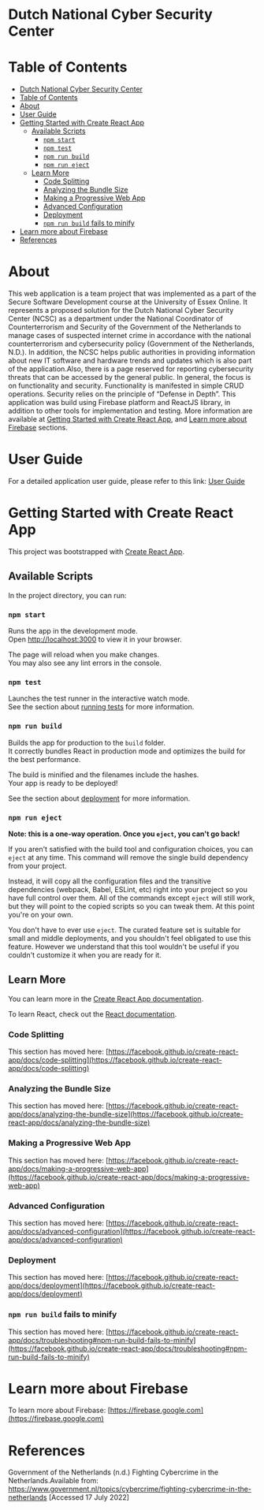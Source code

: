 # Dutch National Cyber Security Center

# Table of Contents
- [Dutch National Cyber Security Center](#dutch-national-cyber-security-center)
- [Table of Contents](#table-of-contents)
- [About](#about)
- [User Guide](#user-guide)
- [Getting Started with Create React App](#getting-started-with-create-react-app)
  - [Available Scripts](#available-scripts)
    - [`npm start`](#npm-start)
    - [`npm test`](#npm-test)
    - [`npm run build`](#npm-run-build)
    - [`npm run eject`](#npm-run-eject)
  - [Learn More](#learn-more)
    - [Code Splitting](#code-splitting)
    - [Analyzing the Bundle Size](#analyzing-the-bundle-size)
    - [Making a Progressive Web App](#making-a-progressive-web-app)
    - [Advanced Configuration](#advanced-configuration)
    - [Deployment](#deployment)
    - [`npm run build` fails to minify](#npm-run-build-fails-to-minify)
- [Learn more about Firebase](#learn-more-about-firebase)
- [References](#references)
# About

This web application is a team project that was implemented as a part of the Secure Software Development course at the University of Essex Online. It represents a proposed solution for the Dutch National Cyber Security Center (NCSC) as a department under the National Coordinator of Counterterrorism and Security of the Government of the Netherlands to manage cases of suspected internet crime in accordance with the national counterterrorism and cybersecurity policy (Government of the Netherlands, N.D.). In addition, the NCSC helps public authorities in providing information about new IT software and hardware trends and updates which is also part of the application.Also, there is a page reserved for reporting cybersecurity threats that can be accessed by the general public. In general, the focus is on functionality and security. Functionality is manifested in simple CRUD operations. Security relies on the principle of “Defense in Depth”. This application was build using Firebase platform and ReactJS library, in addition to other tools for implementation and testing. More information are available at [Getting Started with Create React App](#getting-started-with-create-react-app), and [Learn more about Firebase](#learn-more-about-firebase) sections.


# User Guide

For a detailed application user guide, please refer to this link: [User Guide](https://github.com/savanovic-essex/ncsc/blob/2ac97cd42232462204e3beda0c6cf356039ed21e/userguide/UserGuide.md)



# Getting Started with Create React App

This project was bootstrapped with [Create React App](https://github.com/facebook/create-react-app).

## Available Scripts

In the project directory, you can run:

### `npm start`

Runs the app in the development mode.\
Open [http://localhost:3000](http://localhost:3000) to view it in your browser.

The page will reload when you make changes.\
You may also see any lint errors in the console.

### `npm test`

Launches the test runner in the interactive watch mode.\
See the section about [running tests](https://facebook.github.io/create-react-app/docs/running-tests) for more information.

### `npm run build`

Builds the app for production to the `build` folder.\
It correctly bundles React in production mode and optimizes the build for the best performance.

The build is minified and the filenames include the hashes.\
Your app is ready to be deployed!

See the section about [deployment](https://facebook.github.io/create-react-app/docs/deployment) for more information.

### `npm run eject`

**Note: this is a one-way operation. Once you `eject`, you can't go back!**

If you aren't satisfied with the build tool and configuration choices, you can `eject` at any time. This command will remove the single build dependency from your project.

Instead, it will copy all the configuration files and the transitive dependencies (webpack, Babel, ESLint, etc) right into your project so you have full control over them. All of the commands except `eject` will still work, but they will point to the copied scripts so you can tweak them. At this point you're on your own.

You don't have to ever use `eject`. The curated feature set is suitable for small and middle deployments, and you shouldn't feel obligated to use this feature. However we understand that this tool wouldn't be useful if you couldn't customize it when you are ready for it.

## Learn More

You can learn more in the [Create React App documentation](https://facebook.github.io/create-react-app/docs/getting-started).

To learn React, check out the [React documentation](https://reactjs.org/).

### Code Splitting

This section has moved here: [https://facebook.github.io/create-react-app/docs/code-splitting](https://facebook.github.io/create-react-app/docs/code-splitting)

### Analyzing the Bundle Size

This section has moved here: [https://facebook.github.io/create-react-app/docs/analyzing-the-bundle-size](https://facebook.github.io/create-react-app/docs/analyzing-the-bundle-size)

### Making a Progressive Web App

This section has moved here: [https://facebook.github.io/create-react-app/docs/making-a-progressive-web-app](https://facebook.github.io/create-react-app/docs/making-a-progressive-web-app)

### Advanced Configuration

This section has moved here: [https://facebook.github.io/create-react-app/docs/advanced-configuration](https://facebook.github.io/create-react-app/docs/advanced-configuration)

### Deployment

This section has moved here: [https://facebook.github.io/create-react-app/docs/deployment](https://facebook.github.io/create-react-app/docs/deployment)

### `npm run build` fails to minify

This section has moved here: [https://facebook.github.io/create-react-app/docs/troubleshooting#npm-run-build-fails-to-minify](https://facebook.github.io/create-react-app/docs/troubleshooting#npm-run-build-fails-to-minify)

# Learn more about Firebase

To learn more about Firebase: [https://firebase.google.com](https://firebase.google.com)

# References

Government of the Netherlands (n.d.) Fighting Cybercrime in the Netherlands.Available from: https://www.government.nl/topics/cybercrime/fighting-cybercrime-in-the-netherlands [Accessed 17 July 2022]


